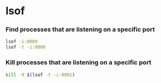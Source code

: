 # lsof

### Find processes that are listening on a specific port

```bash
lsof -i:8080
lsof -t -i:8080
```

### Kill processes that are listening on a specific port

```bash
kill -9 $(lsof -t -i:8001)
```
